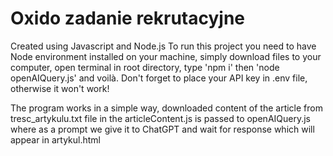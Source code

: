 # Oxido zadanie rekrutacyjne
Created using Javascript and Node.js
To run this project you need to have Node environment installed on your machine,
simply download files to your computer, open terminal in root directory, 
type 'npm i' then 'node openAIQuery.js' and voilà.
Don't forget to place your API key in .env file, otherwise it won't work!

The program works in a simple way, downloaded content of the article from tresc_artykulu.txt file in the articleContent.js 
is passed to openAIQuery.js where as a prompt we give it to ChatGPT and wait for response which will appear in artykul.html 